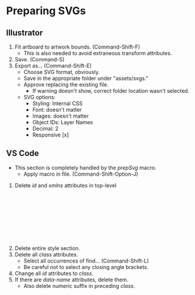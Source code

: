# Preparing SVGs

## Illustrator

1. Fit artboard to artwork bounds. (Command-Shift-F)
    * This is also needed to avoid extraneous transform attributes.
2. Save. (Command-S)
3. Export as... (Command-Shift-E)
    * Choose SVG format, obviously.
    * Save in the appropriate folder under "assets/svgs."
    * Approve replacing the existing file.
        * If warning doesn't show, correct folder location wasn't selected.
    * SVG options:
        * Styling: Internal CSS
        * Font: doesn't matter
        * Images: doesn't matter
        * Object IDs: Layer Names
        * Decimal: 2
        * Responsive [x]

## VS Code

* This section is completely handled by the *prepSvg* macro.
    * Apply macro in file. (Command-Shift-Option-J)

1. Delete *id* and *xmlns* attributes in top-level <svg> tag.
2. Delete entire *<defs>* style section.
3. Delete all *class* attributes.
    * Select all occurrences of find... (Command-Shift-L)
    * Be careful not to select any closing angle brackets.
4. Change all *id* attributes to *class*.
5. If there are *data-name* attributes, delete them.
    * Also delete numeric suffix in preceding *class*.